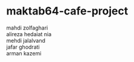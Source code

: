 # maktab64-cafe-project
mahdi zolfaghari <br>
alireza hedaiat nia <br>
mehdi jalalvand <br>
jafar ghodrati <br>
arman kazemi <br>
